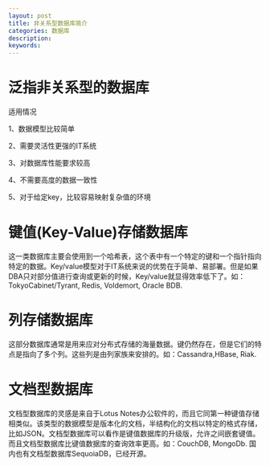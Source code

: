 ```yaml
---
layout: post
title: 非关系型数据库简介
categories: 数据库
description: 
keywords: 
---
```



# 泛指非关系型的数据库

适用情况

1、数据模型比较简单

2、需要灵活性更强的IT系统

3、对数据库性能要求较高

4、不需要高度的数据一致性

5、对于给定key，比较容易映射复杂值的环境

# 键值(Key-Value)存储数据库

这一类数据库主要会使用到一个哈希表，这个表中有一个特定的键和一个指针指向特定的数据。Key/value模型对于IT系统来说的优势在于简单、易部署。但是如果DBA只对部分值进行查询或更新的时候，Key/value就显得效率低下了。如：TokyoCabinet/Tyrant, Redis, Voldemort, Oracle BDB.


# 列存储数据库

这部分数据库通常是用来应对分布式存储的海量数据。键仍然存在，但是它们的特点是指向了多个列。这些列是由列家族来安排的。如：Cassandra,HBase, Riak.


# 文档型数据库

文档型数据库的灵感是来自于Lotus Notes办公软件的，而且它同第一种键值存储相类似。该类型的数据模型是版本化的文档，半结构化的文档以特定的格式存储，比如JSON。文档型数据库可以看作是键值数据库的升级版，允许之间嵌套键值。而且文档型数据库比键值数据库的查询效率更高。如：CouchDB, MongoDb. 国内也有文档型数据库SequoiaDB，已经开源。


